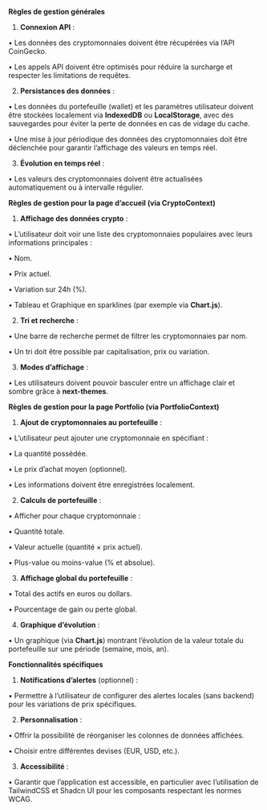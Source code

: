 **Règles de gestion générales**

1. **Connexion API** :

• Les données des cryptomonnaies doivent être récupérées via l’API CoinGecko.

• Les appels API doivent être optimisés pour réduire la surcharge et respecter les limitations de requêtes.

2. **Persistances des données** :

• Les données du portefeuille (wallet) et les paramètres utilisateur doivent être stockées localement via **IndexedDB** ou **LocalStorage**, avec des sauvegardes pour éviter la perte de données en cas de vidage du cache.

• Une mise à jour périodique des données des cryptomonnaies doit être déclenchée pour garantir l’affichage des valeurs en temps réel.

3. **Évolution en temps réel** :

• Les valeurs des cryptomonnaies doivent être actualisées automatiquement ou à intervalle régulier.

**Règles de gestion pour la page d’accueil (via CryptoContext)**

1. **Affichage des données crypto** :

• L’utilisateur doit voir une liste des cryptomonnaies populaires avec leurs informations principales :

• Nom.

• Prix actuel.

• Variation sur 24h (%).

• Tableau et Graphique en sparklines (par exemple via **Chart.js**).

2. **Tri et recherche** :

• Une barre de recherche permet de filtrer les cryptomonnaies par nom.

• Un tri doit être possible par capitalisation, prix ou variation.

3. **Modes d’affichage** :

• Les utilisateurs doivent pouvoir basculer entre un affichage clair et sombre grâce à **next-themes**.

**Règles de gestion pour la page Portfolio (via PortfolioContext)**

1. **Ajout de cryptomonnaies au portefeuille** :

• L’utilisateur peut ajouter une cryptomonnaie en spécifiant :

• La quantité possédée.

• Le prix d’achat moyen (optionnel).

• Les informations doivent être enregistrées localement.

2. **Calculs de portefeuille** :

• Afficher pour chaque cryptomonnaie :

• Quantité totale.

• Valeur actuelle (quantité × prix actuel).

• Plus-value ou moins-value (% et absolue).

3. **Affichage global du portefeuille** :

• Total des actifs en euros ou dollars.

• Pourcentage de gain ou perte global.

4. **Graphique d’évolution** :

• Un graphique (via **Chart.js**) montrant l’évolution de la valeur totale du portefeuille sur une période (semaine, mois, an).

**Fonctionnalités spécifiques**

1. **Notifications d’alertes** (optionnel) :

• Permettre à l’utilisateur de configurer des alertes locales (sans backend) pour les variations de prix spécifiques.

2. **Personnalisation** :

• Offrir la possibilité de réorganiser les colonnes de données affichées.

• Choisir entre différentes devises (EUR, USD, etc.).

3. **Accessibilité** :

• Garantir que l’application est accessible, en particulier avec l’utilisation de TailwindCSS et Shadcn UI pour les composants respectant les normes WCAG.
